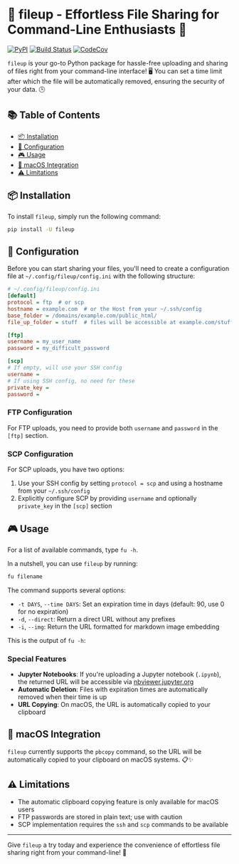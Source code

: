 # :rocket: fileup - Effortless File Sharing for Command-Line Enthusiasts :rocket:

[![PyPI](https://img.shields.io/pypi/v/fileup.svg)](https://pypi.python.org/pypi/fileup)
[![Build Status](https://github.com/basnijholt/fileup/actions/workflows/pytest.yml/badge.svg)](https://github.com/basnijholt/fileup/actions/workflows/pytest.yml)
[![CodeCov](https://codecov.io/gh/basnijholt/fileup/branch/main/graph/badge.svg)](https://codecov.io/gh/basnijholt/fileup)

`fileup` is your go-to Python package for hassle-free uploading and sharing of files right from your command-line interface! 🖥️
You can set a time limit after which the file will be automatically removed, ensuring the security of your data. 🕒

## :books: Table of Contents

<!-- START doctoc generated TOC please keep comment here to allow auto update -->
<!-- DON'T EDIT THIS SECTION, INSTEAD RE-RUN doctoc TO UPDATE -->

- [:package: Installation](#package-installation)
- [:memo: Configuration](#memo-configuration)
- [:video_game: Usage](#video_game-usage)
- [:green_apple: macOS Integration](#green_apple-macos-integration)
- [:warning: Limitations](#warning-limitations)

<!-- END doctoc generated TOC please keep comment here to allow auto update -->

## :package: Installation

To install `fileup`, simply run the following command:

```bash
pip install -U fileup
```

## :memo: Configuration

Before you can start sharing your files, you'll need to create a configuration file at `~/.config/fileup/config.ini` with the following structure:

```ini
# ~/.config/fileup/config.ini
[default]
protocol = ftp  # or scp
hostname = example.com  # or the Host from your ~/.ssh/config
base_folder = /domains/example.com/public_html/
file_up_folder = stuff  # files will be accessible at example.com/stuff/

[ftp]
username = my_user_name
password = my_difficult_password

[scp]
# If empty, will use your SSH config
username =
# If using SSH config, no need for these
private_key =
password =
```

### FTP Configuration
For FTP uploads, you need to provide both `username` and `password` in the `[ftp]` section.

### SCP Configuration
For SCP uploads, you have two options:
1. Use your SSH config by setting `protocol = scp` and using a hostname from your `~/.ssh/config`
2. Explicitly configure SCP by providing `username` and optionally `private_key` in the `[scp]` section

## :video_game: Usage

For a list of available commands, type `fu -h`.

In a nutshell, you can use `fileup` by running:
```bash
fu filename
```

The command supports several options:
- `-t DAYS`, `--time DAYS`: Set an expiration time in days (default: 90, use 0 for no expiration)
- `-d`, `--direct`: Return a direct URL without any prefixes
- `-i`, `--img`: Return the URL formatted for markdown image embedding

This is the output of `fu -h`:
<!-- CODE:BASH:START -->
<!-- echo '```bash' -->
<!-- fu -h -->
<!-- echo '```' -->
<!-- CODE:END -->
<!-- OUTPUT:START -->
<!-- OUTPUT:END -->

### Special Features

- **Jupyter Notebooks**: If you're uploading a Jupyter notebook (`.ipynb`), the returned URL will be accessible via [nbviewer.jupyter.org](http://nbviewer.jupyter.org)
- **Automatic Deletion**: Files with expiration times are automatically removed when their time is up
- **URL Copying**: On macOS, the URL is automatically copied to your clipboard

## :green_apple: macOS Integration

`fileup` currently supports the `pbcopy` command, so the URL will be automatically copied to your clipboard on macOS systems. 📋✨

## :warning: Limitations

- The automatic clipboard copying feature is only available for macOS users
- FTP passwords are stored in plain text; use with caution
- SCP implementation requires the `ssh` and `scp` commands to be available

* * *

Give `fileup` a try today and experience the convenience of effortless file sharing right from your command-line! 🎉
